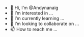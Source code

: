 - 👋 Hi, I’m @Andynanaig
- 👀 I’m interested in ...
- 🌱 I’m currently learning ...
- 💞️ I’m looking to collaborate on ...
- 📫 How to reach me ...

<!---
Andynanaig/Andynanaig is a ✨ special ✨ repository because its `README.md` (this file) appears on your GitHub profile.
You can click the Preview link to take a look at your changes.
--->
